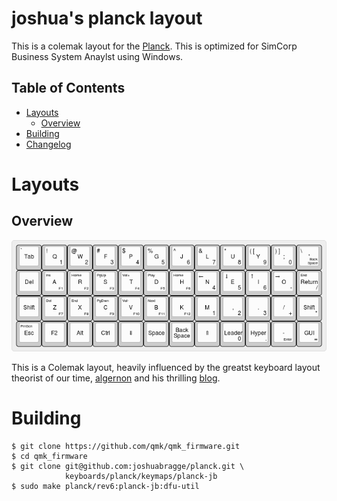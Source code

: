 # joshua's planck layout

This is a colemak layout for the [Planck][planck]. This is optimized for SimCorp Business System Anaylst using Windows.

[planck]: https://olkb.com/planck 


## Table of Contents

* [Layouts](#layouts)
    - [Overview](#overview)
* [Building](#building)
* [Changelog](https://github.com/joshuabragge/planck/blob/master/NEWS.md#readme)

# Layouts

## Overview

[![Overview](https://github.com/joshuabragge/planck/blob/master/images/keyboard-layout.png)](http://www.keyboard-layout-editor.com/#/gists/4150d8a814edc6441cdcda4b3897e1ab)

This is a Colemak layout, heavily influenced by the greatst keyboard layout theorist of our time, [algernon][algernon] and his thrilling [blog][blog].

[algernon]: https://github.com/algernon/ergodox-layout
[blog]: https://asylum.madhouse-project.org/blog/tags/ergodox/

# Building

```
$ git clone https://github.com/qmk/qmk_firmware.git
$ cd qmk_firmware
$ git clone git@github.com:joshuabragge/planck.git \
            keyboards/planck/keymaps/planck-jb
$ sudo make planck/rev6:planck-jb:dfu-util
